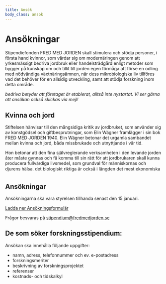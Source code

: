 ```yaml
---
title: Ansök
body_class: ansok
---
```

# Ans&ouml;kningar

Stipendiefonden FRED MED JORDEN skall stimulera och st&ouml;dja personer, 
i f&ouml;rsta hand kvinnor, som v&aring;rdar sig om modern&auml;ringen 
genom att yrkesm&auml;ssigt bedriva jordbruk eller handelstr&auml;dg&aring;rd 
enligt metoder som bygger p&aring; kunskap om och tillit till jorden egen 
f&ouml;rm&aring;ga att f&ouml;rse en odling med n&ouml;dv&auml;ndiga v&auml;xtn&auml;rings&auml;mnen, 
n&auml;r dess mikrobiologiska liv tillf&ouml;res vad det beh&ouml;ver 
f&ouml;r en allsidig utveckling, samt att st&ouml;dja forskning inom detta 
omr&aring;de.

*bedriva betyder att företaget är etablerat, alltså inte nystartat. 
Vi ser gärna att ansökan också skickas via mejl!*

## Kvinna och jord

Stiftelsen h&auml;nvisar till den m&aring;ngsidiga kritik av jordbruket, 
som anv&auml;nder sig av konstg&ouml;dsel och giftbesprutningar, som Elin 
W&auml;gner framl&auml;gger i sin bok FRED MED JORDEN 1940. Elin W&auml;gner 
betonar det urgamla sambandet mellan kvinna och jord, b&aring;da missbrukade 
och utnyttjande i v&aring;r tid. 

Hon betonar att den fina sj&auml;lvreglerande verksamheten i den levande 
jorden &aring;ter m&aring;ste gynnas och f&aring; komma till sin r&auml;tt 
f&ouml;r att jordbrukaren skall kunna producera fullv&auml;rdiga livsmedel, 
som grundval f&ouml;r m&auml;nniskornas och djurens h&auml;lsa. &#148;det 
biologiskt riktiga &auml;r ocks&aring; i l&auml;ngden det mest ekonomiska&#148;


## Ans&ouml;kningar

Ans&ouml;kningarna ska vara styrelsen tillhanda senast den 15 januari.

<a href="/files/ansoknbl_fmj.pdf" class="btn">Ladda ner Ans&ouml;kningsformul&auml;r</a>

Fr&aring;gor besvaras p&aring; <a href="mailto:stipendium@fredmedjorden.se">stipendium@fredmedjorden.se</a>

## De som s&ouml;ker forskningsstipendium:

Ans&ouml;kan ska inneh&aring;lla f&ouml;ljande uppgifter:

<ul>
<li>namn, adress, telefonnummer och ev. e-postadress</li>
<li>forskningsmeriter</li>
<li>beskrivning av forskningsprojektet</li>
<li>referenser</li>
<li>kostnads- och tidskalkyl</li>
</ul>


